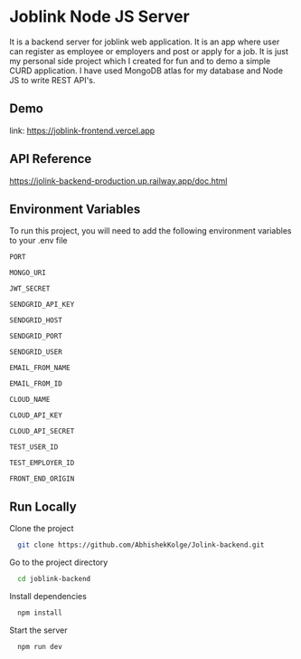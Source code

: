 # Joblink Node JS Server

It is a backend server for joblink web application. It is an app where user can register as employee or employers and post or apply for a job. It is just my personal side project which I created for fun and to demo a simple CURD application. I have used MongoDB atlas for my database and Node JS to write REST API's.

## Demo

link: https://joblink-frontend.vercel.app

## API Reference

https://jolink-backend-production.up.railway.app/doc.html

## Environment Variables

To run this project, you will need to add the following environment variables to your .env file

`PORT`

`MONGO_URI`

`JWT_SECRET`

`SENDGRID_API_KEY`

`SENDGRID_HOST`

`SENDGRID_PORT`

`SENDGRID_USER`

`EMAIL_FROM_NAME`

`EMAIL_FROM_ID`

`CLOUD_NAME`

`CLOUD_API_KEY`

`CLOUD_API_SECRET`

`TEST_USER_ID`

`TEST_EMPLOYER_ID`

`FRONT_END_ORIGIN`

## Run Locally

Clone the project

```bash
  git clone https://github.com/AbhishekKolge/Jolink-backend.git
```

Go to the project directory

```bash
  cd joblink-backend
```

Install dependencies

```bash
  npm install
```

Start the server

```bash
  npm run dev
```
